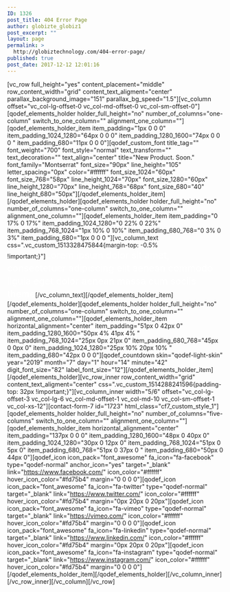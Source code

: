 ```yaml
---
ID: 1326
post_title: 404 Error Page
author: globizte_globiz1
post_excerpt: ""
layout: page
permalink: >
  http://globiztechnology.com/404-error-page/
published: true
post_date: 2017-12-12 12:01:16
---
```

[vc_row full_height="yes" content_placement="middle" row_content_width="grid" content_text_aligment="center" parallax_background_image="151" parallax_bg_speed="1.5"][vc_column offset="vc_col-lg-offset-0 vc_col-md-offset-0 vc_col-sm-offset-0"][qodef_elements_holder holder_full_height="no" number_of_columns="one-column" switch_to_one_column="" alignment_one_column=""][qodef_elements_holder_item item_padding="1px 0 0 0" item_padding_1024_1280="64px 0 0 0" item_padding_1280_1600="74px 0 0 0 " item_padding_680="11px 0 0 0"][qodef_custom_font title_tag="" font_weight="700" font_style="normal" text_transform="" text_decoration="" text_align="center" title="New Product. Soon." font_family="Montserrat" font_size="90px" line_height="105" letter_spacing="0px" color="#ffffff" font_size_1024="60px" font_size_768="58px" line_height_1024="70px" font_size_1280="60px" line_height_1280="70px" line_height_768="68px" font_size_680="40" line_height_680="50px"][/qodef_elements_holder_item][/qodef_elements_holder][qodef_elements_holder holder_full_height="no" number_of_columns="one-column" switch_to_one_column="" alignment_one_column=""][qodef_elements_holder_item item_padding="0 17% 0 17%" item_padding_1024_1280="0 22% 0 22%" item_padding_768_1024="1px 10% 0 10%" item_padding_680_768="0 3% 0 3%" item_padding_680="1px 0 0 0 "][vc_column_text css=".vc_custom_1513328475844{margin-top: -0.5% !important;}"]<span style="color: #ffffff; font-size: 22px; line-height: 30px;">Lorem ipsum dolor sit amet, consectetuer adipiscing elit aenean commodo ligula eget dolor aenean massa cum sociis theme</span>[/vc_column_text][/qodef_elements_holder_item][/qodef_elements_holder][qodef_elements_holder holder_full_height="no" number_of_columns="one-column" switch_to_one_column="" alignment_one_column=""][qodef_elements_holder_item horizontal_alignment="center" item_padding="51px 0 42px 0" item_padding_1280_1600="50px 4% 41px 4% " item_padding_768_1024="25px 0px 21px 0" item_padding_680_768="45px 0 0px 0" item_padding_1024_1280="25px 10% 20px 10% " item_padding_680="42px 0 0 0"][qodef_countdown skin="qodef-light-skin" year="2019" month="7" day="1" hour="14" minute="42" digit_font_size="82" label_font_size="12"][/qodef_elements_holder_item][/qodef_elements_holder][vc_row_inner row_content_width="grid" content_text_aligment="center" css=".vc_custom_1514288241596{padding-top: 32px !important;}"][vc_column_inner width="5/6" offset="vc_col-lg-offset-3 vc_col-lg-6 vc_col-md-offset-1 vc_col-md-10 vc_col-sm-offset-1 vc_col-xs-12"][contact-form-7 id="1723" html_class="cf7_custom_style_1"][qodef_elements_holder holder_full_height="no" number_of_columns="five-columns" switch_to_one_column="" alignment_one_column=""][qodef_elements_holder_item horizontal_alignment="center" item_padding="137px 0 0 0" item_padding_1280_1600="48px 0 40px 0" item_padding_1024_1280="30px 0 12px 0" item_padding_768_1024="51px 0 5px 0" item_padding_680_768="51px 0 37px 0 " item_padding_680="50px 0 44px 0"][qodef_icon icon_pack="font_awesome" fa_icon="fa-facebook" type="qodef-normal" anchor_icon="yes" target="_blank" link="https://www.facebook.com/" icon_color="#ffffff" hover_icon_color="#fd75b4" margin="0 0 0 0"][qodef_icon icon_pack="font_awesome" fa_icon="fa-twitter" type="qodef-normal" target="_blank" link="https://www.twitter.com/" icon_color="#ffffff" hover_icon_color="#fd75b4" margin="0px 20px 0 20px"][qodef_icon icon_pack="font_awesome" fa_icon="fa-vimeo" type="qodef-normal" target="_blank" link="https://vimeo.com/" icon_color="#ffffff" hover_icon_color="#fd75b4" margin="0 0 0 0"][qodef_icon icon_pack="font_awesome" fa_icon="fa-linkedin" type="qodef-normal" target="_blank" link="https://www.linkedin.com/" icon_color="#ffffff" hover_icon_color="#fd75b4" margin="0px 20px 0 20px"][qodef_icon icon_pack="font_awesome" fa_icon="fa-instagram" type="qodef-normal" target="_blank" link="https://www.instagram.com/" icon_color="#ffffff" hover_icon_color="#fd75b4" margin="0 0 0 0"][/qodef_elements_holder_item][/qodef_elements_holder][/vc_column_inner][/vc_row_inner][/vc_column][/vc_row]